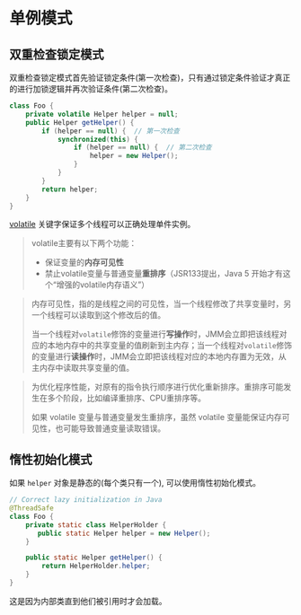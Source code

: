 # 单例模式

## 双重检查锁定模式

双重检查锁定模式首先验证锁定条件(第一次检查)，只有通过锁定条件验证才真正的进行加锁逻辑并再次验证条件(第二次检查)。

```java
class Foo {
    private volatile Helper helper = null;
    public Helper getHelper() {
        if (helper == null) {  // 第一次检查
            synchronized(this) {
                if (helper == null) {  // 第二次检查
                    helper = new Helper();
                }
            }
        }
        return helper;
    }
}
```

[volatile](http://concurrent-java.winnerwinter.com/article/02/8.html) 关键字保证多个线程可以正确处理单件实例。

> volatile主要有以下两个功能：
>
> - 保证变量的**内存可见性**
> - 禁止volatile变量与普通变量**重排序**（JSR133提出，Java 5 开始才有这个“增强的volatile内存语义”）

> 内存可见性，指的是线程之间的可见性，当一个线程修改了共享变量时，另一个线程可以读取到这个修改后的值。
>
> 当一个线程对`volatile`修饰的变量进行**写操作**时，JMM会立即把该线程对应的本地内存中的共享变量的值刷新到主内存；当一个线程对`volatile`修饰的变量进行**读操作**时，JMM会立即把该线程对应的本地内存置为无效，从主内存中读取共享变量的值。

> 为优化程序性能，对原有的指令执行顺序进行优化重新排序。重排序可能发生在多个阶段，比如编译重排序、CPU重排序等。
>
> 如果 volatile 变量与普通变量发生重排序，虽然 volatile 变量能保证内存可见性，也可能导致普通变量读取错误。

## 惰性初始化模式

如果 `helper` 对象是静态的(每个类只有一个), 可以使用惰性初始化模式。

```java
// Correct lazy initialization in Java
@ThreadSafe
class Foo {
    private static class HelperHolder {
       public static Helper helper = new Helper();
    }

    public static Helper getHelper() {
        return HelperHolder.helper;
    }
}
```

这是因为内部类直到他们被引用时才会加载。